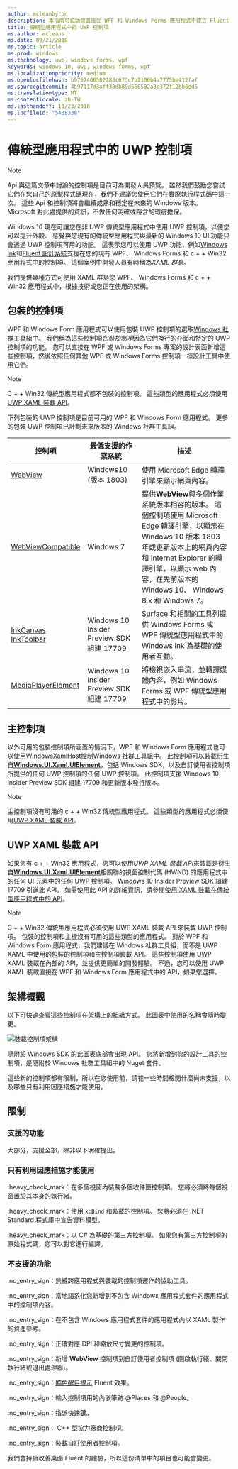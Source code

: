 ```yaml
---
author: mcleanbyron
description: 本指南可協助您直接在 WPF 和 Windows Forms 應用程式中建立 Fluent 型 UWP UI
title: 傳統型應用程式中的 UWP 控制項
ms.author: mcleans
ms.date: 09/21/2018
ms.topic: article
ms.prod: windows
ms.technology: uwp, windows forms, wpf
keywords: windows 10, uwp, windows forms, wpf
ms.localizationpriority: medium
ms.openlocfilehash: b9757466502283c673c7b2106b4a7775be412faf
ms.sourcegitcommit: 4b97117d3aff38db89d560502a3c372f12bb6ed5
ms.translationtype: MT
ms.contentlocale: zh-TW
ms.lasthandoff: 10/23/2018
ms.locfileid: "5438338"
---
```

# <a name="uwp-controls-in-desktop-applications"></a>傳統型應用程式中的 UWP 控制項

> [!NOTE]
> Api 與這篇文章中討論的控制項是目前可為開發人員預覽。 雖然我們鼓勵您嘗試它們在您自己的原型程式碼現在，我們不建議您使用它們在實際執行程式碼中這一次。 這些 Api 和控制項將會繼續成熟和穩定在未來的 Windows 版本。 Microsoft 對此處提供的資訊，不做任何明確或隱含的瑕疵擔保。

Windows 10 現在可讓您在非 UWP 傳統型應用程式中使用 UWP 控制項，以便您可以提升外觀、 感覺與您現有的傳統型應用程式與最新的 Windows 10 UI 功能只會透過 UWP 控制項可用的功能。 這表示您可以使用 UWP 功能，例如[Windows Ink](../design/input/pen-and-stylus-interactions.md)和[Fluent 設計系統](../design/fluent-design-system/index.md)支援在您的現有 WPF、 Windows Forms 和 c + + Win32 應用程式中的控制項。 這個案例中開發人員有時稱為*XAML 群島*。

我們提供幾種方式可使用 XAML 群島您 WPF、 Windows Forms 和 c + + Win32 應用程式中，根據技術或您正在使用的架構。

## <a name="wrapped-controls"></a>包裝的控制項

WPF 和 Windows Form 應用程式可以使用包裝 UWP 控制項的選取[Windows 社群工具組](https://docs.microsoft.com/windows/uwpcommunitytoolkit/)中。 我們稱為這些控制項*包裝控制項*因為它們換行的介面和特定的 UWP 控制項的功能。 您可以直接在 WPF 或 Windows Forms 專案的設計表面新增這些控制項，然後依照任何其他 WPF 或 Windows Forms 控制項一樣設計工具中使用它們。

> [!NOTE]
> C + + Win32 傳統型應用程式都不包裝的控制項。 這些類型的應用程式必須使用[UWP XAML 裝載 API](#uwp-xaml-hosting-api)。

下列包裝的 UWP 控制項是目前可用的 WPF 和 Windows Form 應用程式。 更多的包裝 UWP 控制項已計劃未來版本的 Windows 社群工具組。

| 控制項 | 最低支援的作業系統 | 描述 |
|-----------------|-------------------------------|-------------|
| [WebView](https://docs.microsoft.com/windows/communitytoolkit/controls/wpf-winforms/webview) | Windows10 (版本 1803) | 使用 Microsoft Edge 轉譯引擎來顯示網頁內容。 |
| [WebViewCompatible](https://docs.microsoft.com/windows/communitytoolkit/controls/wpf-winforms/webviewcompatible) | Windows 7 | 提供**WebView**與多個作業系統版本相容的版本。 這個控制項使用 Microsoft Edge 轉譯引擎，以顯示在 Windows 10 版本 1803年或更新版本上的網頁內容和 Internet Explorer 的轉譯引擎，以顯示 web 內容，在先前版本的 Windows 10、 Windows 8.x 和 Windows 7。 |
| [InkCanvas](https://docs.microsoft.com/windows/communitytoolkit/controls/wpf-winforms/inkcanvas)<br>[InkToolbar](https://docs.microsoft.com/windows/communitytoolkit/controls/wpf-winforms/inktoolbar) | Windows 10 Insider Preview SDK 組建 17709 | Surface 和相關的工具列提供 Windows Forms 或 WPF 傳統型應用程式中的 Windows Ink 為基礎的使用者互動。 |
| [MediaPlayerElement](https://docs.microsoft.com/windows/communitytoolkit/controls/wpf-winforms/mediaplayerelement) | Windows 10 Insider Preview SDK 組建 17709 | 將檢視嵌入串流，並轉譯媒體內容，例如 Windows Forms 或 WPF 傳統型應用程式中的影片。 |

## <a name="host-controls"></a>主控制項

以外可用的包裝控制項所涵蓋的情況下，WPF 和 Windows Form 應用程式也可以使用[WindowsXamlHost](https://docs.microsoft.com/windows/communitytoolkit/controls/wpf-winforms/windowsxamlhost)控制[Windows 社群工具組](https://docs.microsoft.com/windows/uwpcommunitytoolkit/)中。 此控制項可以裝載衍生自[**Windows.UI.Xaml.UIElement**](https://docs.microsoft.com/uwp/api/windows.ui.xaml.uielement)，包括 Windows SDK，以及自訂使用者控制項所提供的任何 UWP 控制項的任何 UWP 控制項。 此控制項支援 Windows 10 Insider Preview SDK 組建 17709 和更新版本發行版本。

> [!NOTE]
> 主控制項沒有可用的 c + + Win32 傳統型應用程式。 這些類型的應用程式必須使用[UWP XAML 裝載 API](#uwp-xaml-hosting-api)。

## <a name="uwp-xaml-hosting-api"></a>UWP XAML 裝載 API

如果您有 c + + Win32 應用程式，您可以使用*UWP XAML 裝載 API*來裝載是衍生自[**Windows.UI.Xaml.UIElement**](https://docs.microsoft.com/uwp/api/windows.ui.xaml.uielement)相關聯的視窗控制代碼 (HWND) 的應用程式中的任何 UI 元素中的任何 UWP 控制項。 Windows 10 Insider Preview SDK 組建 17709 引進此 API。 如需使用此 API 的詳細資訊，請參閱[使用 XAML 裝載在傳統型應用程式中的 API](using-the-xaml-hosting-api.md)。

> [!NOTE]
> C + + Win32 傳統型應用程式必須使用 UWP XAML 裝載 API 來裝載 UWP 控制項。 包裝的控制項和主機沒有可用的這些類型的應用程式。 對於 WPF 和 Windows Form 應用程式，我們建議在 Windows 社群工具組，而不是 UWP XAML 中使用的包裝的控制項和主控制項裝載 API。 這些控制項使用 UWP XAML 裝載在內部的 API，並提供更簡單的開發體驗。 不過，您可以使用 UWP XAML 裝載直接在 WPF 和 Windows Form 應用程式中的 API，如果您選擇。

## <a name="architecture-overview"></a>架構概觀

以下可快速查看這些控制項在架構上的組織方式。 此圖表中使用的名稱會隨時變更。  

![裝載控制項架構](images/host-controls.png)

隨附於 Windows SDK 的此圖表底部會出現 API。 您將新增到您的設計工具的控制項，是隨附於 Windows 社群工具組中的 Nuget 套件。

這些新的控制項都有限制，所以在您使用前，請花一些時間檢閱什麼尚未支援，以及哪些只有利用因應措施才能使用。

## <a name="limitations"></a>限制

### <a name="whats-supported"></a>支援的功能

大部分，支援全部，除非以下明確提出。

### <a name="whats-supported-only-with-workarounds"></a>只有利用因應措施才能使用

:heavy_check_mark︰在多個視窗內裝載多個收件匣控制項。 您將必須將每個視窗置於其本身的執行緒。

:heavy_check_mark：使用 ``x:Bind`` 和裝載的控制項。 您將必須在 .NET Standard 程式庫中宣告資料模型。

:heavy_check_mark：以 C# 為基礎的第三方控制項。 如果您有第三方控制項的原始程式碼，您可以對它進行編譯。

### <a name="whats-not-yet-supported"></a>不支援的功能

:no_entry_sign：無縫跨應用程式與裝載的控制項運作的協助工具。

:no_entry_sign：當地語系化您新增到不包含 Windows 應用程式套件的應用程式中的控制項內容。

:no_entry_sign：在不包含 Windows 應用程式套件的應用程式內以 XAML 製作的資產參考。

:no_entry_sign：正確對應 DPI 和縮放尺寸變更的控制項。

:no_entry_sign：新增  **WebView** 控制項到自訂使用者控制項 (開啟執行緒、關閉執行緒或退出處理器)。

:no_entry_sign：[顯色醒目提示](https://docs.microsoft.com/windows/uwp/design/style/reveal) Fluent 效果。

:no_entry_sign：輸入控制項用的內嵌筆跡 @Places 和 @People。

:no_entry_sign：指派快速鍵。

:no_entry_sign： C++ 型協力廠商控制項。

:no_entry_sign︰裝載自訂使用者控制項。

我們會持續改善桌面 Fluent 的體驗，所以這份清單中的項目也可能會變更。  
